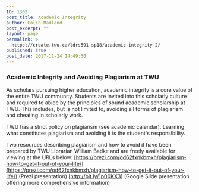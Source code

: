 ```yaml
---
ID: 1302
post_title: Academic Integrity
author: Colin Madland
post_excerpt: ""
layout: page
permalink: >
  https://create.twu.ca/ldrs591-sp18/academic-integrity-2/
published: true
post_date: 2017-11-24 14:49:50
---
```

### Academic Integrity and Avoiding Plagiarism at TWU

As scholars pursuing higher education, academic integrity is a core value of the entire TWU community. Students are invited into this scholarly culture and required to abide by the principles of sound academic scholarship at TWU. This includes, but is not limited to, avoiding all forms of plagiarism and cheating in scholarly work.

TWU has a strict policy on plagiarism (see academic calendar). Learning what constitutes plagiarism and avoiding it is the student's responsibility.

Two resources describing plagiarism and how to avoid it have been prepared by TWU Librarian William Badke and are freely available for viewing at the URLs below:
[https://prezi.com/od62fxnkbmxh/plagiarism-how-to-get-it-out-of-your-life/](https://prezi.com/od62fxnkbmxh/plagiarism-how-to-get-it-out-of-your-life/) (Prezi presentation)
[http://bit.ly/1p00KX3) (Google Slide presentation offering more comprehensive information)